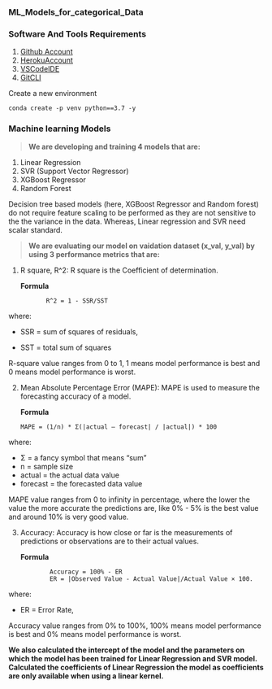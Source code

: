 ### ML_Models_for_categorical_Data

### Software And Tools Requirements

1. [Github Account](https://github.com)
2. [HerokuAccount](https://heroku.com)
3. [VSCodeIDE](https://code.visualstudio.com/)
4. [GitCLI](https://git-scm.com/book/en/v2/Getting-Started-The-Command-Line)

Create a new environment

```
conda create -p venv python==3.7 -y
```

### **Machine learning Models**



> **We are developing and training 4 models that are:**

1.   Linear Regression
2.   SVR (Support Vector Regressor)
3.   XGBoost Regressor
4.   Random Forest

Decision tree based models (here, XGBoost Regressor and Random forest) do not require feature scaling to be performed as they are not sensitive to the the variance in the data. Whereas, Linear regression and SVR need scalar standard.

> **We are evaluating our model on vaidation dataset (x_val, y_val) by using 3 performance metrics that are:**

1.   R square, R^2: R square is the Coefficient of determination.

     **Formula**

                R^2 = 1 - SSR/SST

   where:
   
   - SSR = sum of squares of residuals,
  
   - SST = total sum of squares

   R-square value ranges from 0 to 1, 1 means model performance is best and 0 means model performance is worst.

2.  Mean Absolute Percentage Error (MAPE): MAPE is used to measure the forecasting accuracy of a model.

    **Formula**
       
        MAPE = (1/n) * Σ(|actual – forecast| / |actual|) * 100

   where:

  - Σ = a fancy symbol that means “sum”
  - n = sample size
  - actual = the actual data value
  - forecast = the forecasted data value

  MAPE value ranges from 0 to infinity in percentage, where the lower the value the more accurate the predictions are, like 0% - 5% is the best value and around 10% is very good value.

3.  Accuracy: Accuracy is how close or far is the measurements of predictions or observations are to their actual values.

    **Formula**

                Accuracy = 100% - ER
                ER = |Observed Value - Actual Value|/Actual Value × 100.

   where:
   
   - ER = Error Rate,
   
   Accuracy value ranges from 0% to 100%, 100% means model performance is best and 0% means model performance is worst.

**We also calculated the intercept of the model and the parameters on which the model has been trained for Linear Regression and SVR model. Calculated  the coefficients of Linear Regression the model as coefficients are only available when using a linear kernel.**